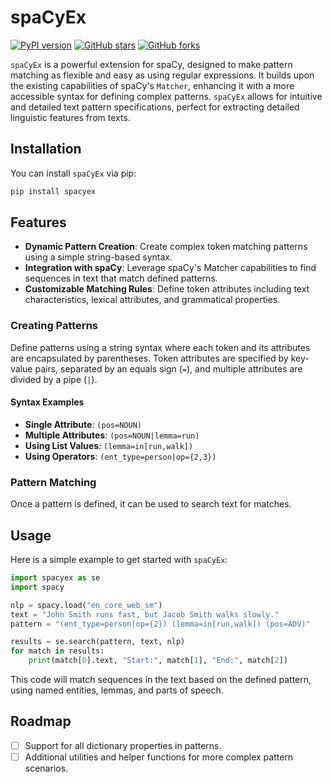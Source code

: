 # spaCyEx
[![PyPI version](https://badge.fury.io/py/spacyex.svg)](https://pypi.org/project/spacyex/)
[![GitHub stars](https://img.shields.io/github/stars/wjbmattingly/spacyex.svg?style=social&label=Star&maxAge=2592000)](https://github.com/wjbmattingly/spacyex/stargazers)
[![GitHub forks](https://img.shields.io/github/forks/wjbmattingly/spacyex.svg?style=social&label=Fork&maxAge=2592000)](https://github.com/wjbmattingly/spacyex/network)


`spaCyEx` is a powerful extension for spaCy, designed to make pattern matching as flexible and easy as using regular expressions. It builds upon the existing capabilities of spaCy's `Matcher`, enhancing it with a more accessible syntax for defining complex patterns. `spaCyEx` allows for intuitive and detailed text pattern specifications, perfect for extracting detailed linguistic features from texts.

## Installation

You can install `spaCyEx` via pip:

```bash
pip install spacyex
```

## Features

- **Dynamic Pattern Creation**: Create complex token matching patterns using a simple string-based syntax.
- **Integration with spaCy**: Leverage spaCy's Matcher capabilities to find sequences in text that match defined patterns.
- **Customizable Matching Rules**: Define token attributes including text characteristics, lexical attributes, and grammatical properties.

### Creating Patterns

Define patterns using a string syntax where each token and its attributes are encapsulated by parentheses. Token attributes are specified by key-value pairs, separated by an equals sign (`=`), and multiple attributes are divided by a pipe (`|`).

#### Syntax Examples

- **Single Attribute**: `(pos=NOUN)`
- **Multiple Attributes**: `(pos=NOUN|lemma=run)`
- **Using List Values**: `(lemma=in[run,walk])`
- **Using Operators**: `(ent_type=person|op={2,3})`

### Pattern Matching

Once a pattern is defined, it can be used to search text for matches.


## Usage

Here is a simple example to get started with `spaCyEx`:

```python
import spacyex as se
import spacy

nlp = spacy.load("en_core_web_sm")
text = "John Smith runs fast, but Jacob Smith walks slowly."
pattern = "(ent_type=person|op={2}) (lemma=in[run,walk]) (pos=ADV)"

results = se.search(pattern, text, nlp)
for match in results:
    print(match[0].text, "Start:", match[1], "End:", match[2])
```

This code will match sequences in the text based on the defined pattern, using named entities, lemmas, and parts of speech.

## Roadmap

- [ ] Support for all dictionary properties in patterns.
- [ ] Additional utilities and helper functions for more complex pattern scenarios.